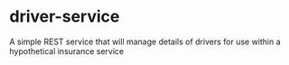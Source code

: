 # driver-service
A simple REST service that will manage details of drivers for use within a hypothetical insurance service
